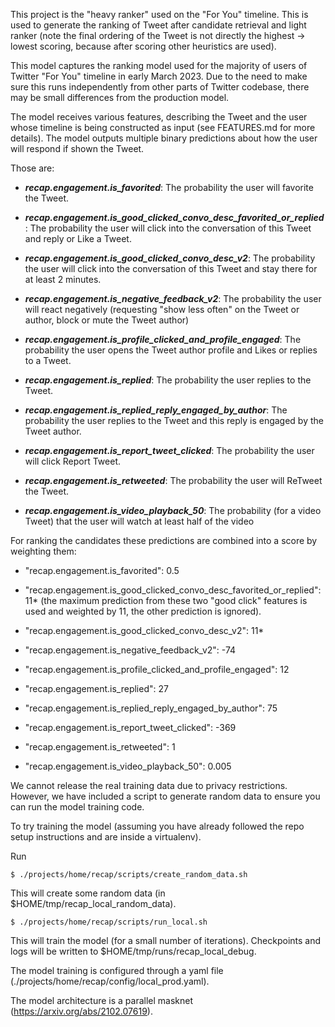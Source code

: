 This project is the "heavy ranker" used on the "For You" timeline. This is used to generate the ranking of Tweet after candidate retrieval and light ranker (note the final ordering of the Tweet is not directly the highest -> lowest scoring, because after scoring other heuristics are used).

This model captures the ranking model used for the majority of users of Twitter "For You" timeline in early March 2023. Due to the need to make sure this runs independently from other parts of Twitter codebase, there may be small differences from the production model.

The model receives various features, describing the Tweet and the user whose timeline is being constructed as input (see FEATURES.md for more details). The model outputs multiple binary predictions about how the user will respond if shown the Tweet.


Those are:

+ ***recap.engagement.is_favorited***: The probability the user will favorite the Tweet.

+ ***recap.engagement.is_good_clicked_convo_desc_favorited_or_replied***: The probability the user will click into the conversation of this Tweet and reply or Like a Tweet.

+ ***recap.engagement.is_good_clicked_convo_desc_v2***: The probability the user will click into the conversation of this Tweet and stay there for at least 2 minutes.

+ ***recap.engagement.is_negative_feedback_v2***: The probability the user will react negatively (requesting "show less often" on the Tweet or author, block or mute the Tweet author)

+ ***recap.engagement.is_profile_clicked_and_profile_engaged***: The probability the user opens the Tweet author profile and Likes or replies to a Tweet.

+ ***recap.engagement.is_replied***: The probability the user replies to the Tweet.

+ ***recap.engagement.is_replied_reply_engaged_by_author***: The probability the user replies to the Tweet and this reply is engaged by the Tweet author.

+ ***recap.engagement.is_report_tweet_clicked***: The probability the user will click Report Tweet.

+ ***recap.engagement.is_retweeted***: The probability the user will ReTweet the Tweet.

+ ***recap.engagement.is_video_playback_50***: The probability (for a video Tweet) that the user will watch at least half of the video

For ranking the candidates these predictions are combined into a score by weighting them:

+ "recap.engagement.is_favorited": 0.5

+ "recap.engagement.is_good_clicked_convo_desc_favorited_or_replied": 11* (the maximum prediction from these two "good click" features is used and weighted by 11, the other prediction is ignored).

+ "recap.engagement.is_good_clicked_convo_desc_v2": 11*

+ "recap.engagement.is_negative_feedback_v2": -74

+ "recap.engagement.is_profile_clicked_and_profile_engaged": 12

+ "recap.engagement.is_replied": 27

+ "recap.engagement.is_replied_reply_engaged_by_author": 75

+ "recap.engagement.is_report_tweet_clicked": -369

+ "recap.engagement.is_retweeted": 1

+ "recap.engagement.is_video_playback_50": 0.005


We cannot release the real training data due to privacy restrictions. However, we have included a script to generate random data to ensure you can run the model training code.

To try training the model (assuming you have already followed the repo setup instructions and are inside a virtualenv).

Run
```
$ ./projects/home/recap/scripts/create_random_data.sh
```

This will create some random data (in $HOME/tmp/recap_local_random_data).

```
$ ./projects/home/recap/scripts/run_local.sh
```

This will train the model (for a small number of iterations). Checkpoints and logs will be written to $HOME/tmp/runs/recap_local_debug.

The model training is configured through a yaml file (./projects/home/recap/config/local_prod.yaml).

The model architecture is a parallel masknet (https://arxiv.org/abs/2102.07619).
